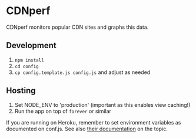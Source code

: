 # CDNperf

CDNperf monitors popular CDN sites and graphs this data.

## Development

1. `npm install`
2. `cd config`
3. `cp config.template.js config.js` and adjust as needed

## Hosting

1. Set NODE\_ENV to 'production' (important as this enables view caching!)
2. Run the app on top of `forever` or similar

If you are running on Heroku, remember to set environment variables as documented on conf.js. See also [their documentation](https://devcenter.heroku.com/articles/nodejs) on the topic.
